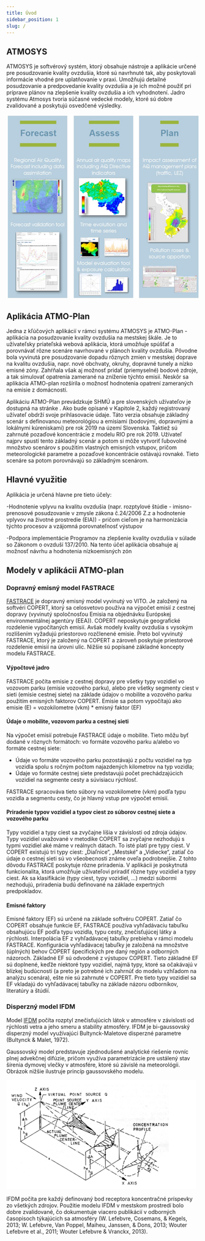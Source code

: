 ```yaml
---
title: Úvod
sidebar_position: 1
slug: /
---
```


## ATMOSYS 

ATMOSYS je softvérový systém, ktorý obsahuje nástroje a aplikácie určené pre posudzovanie kvality ovzdušia, ktoré sú navrhnuté tak, aby poskytovali informácie vhodné pre uplatňovanie v praxi. Umožňujú detailné posudzovanie a predpovedanie kvality ovzdušia a je ich možné použiť pri príprave plánov na zlepšenie kvality ovzdušia a ich vyhodnotení. Jadro systému Atmosys tvoria súčasné vedecké modely, ktoré sú dobre zvalidované a poskytujú osvedčené výsledky. 

![Example banner](./images/introduction-ATMOSYS.png)

## Aplikácia ATMO-Plan

Jedna z kľúčových aplikácií v rámci systému ATMOSYS je ATMO-Plan - aplikácia na posudzovanie kvality ovzdušia na mestskej škále. Je to užívateľsky priateľská webová  aplikácia, ktorá umožňuje spúšťať a porovnávať rôzne scenáre navrhované v plánoch kvality ovzdušia. Pôvodne bola vyvinutá pre posudzovanie dopadu rôznych zmien v mestskej doprave na kvalitu ovzdušia, napr. nové obchvaty, okruhy, dopravné tunely a nízko emisné zóny. Zahŕňala však aj možnosť pridať (priemyselné) bodové zdroje, a tak simulovať opatrenia zamerané na zníženie týchto emisií. Neskôr sa aplikácia ATMO-plan rozšírila o možnosť hodnotenia opatrení zameraných na emisie z domácností.  

Aplikáciu ATMO-Plan prevádzkuje SHMÚ a pre slovenských užívateľov je dostupná na stránke [](https://atmoplan.shmu.sk). Ako bude opísané v Kapitole 2, každý registrovaný užívateľ obdrží svoje prihlasovacie údaje. Táto verzia obsahuje základný scenár s definovanou meteorológiou a emisiami (bodovými, dopravnými a lokálnymi kúreniskami) pre rok 2019 na území Slovenska. Taktiež sú zahrnuté pozaďové koncentrácie z modelu RIO pre rok 2019. Užívateľ najprv spustí tento základný scenár  a potom si môže vytvoriť ľubovolné množstvo scenárov s použitím vlastných emisných vstupov, pričom meteorologické parametre a pozaďové koncentrácie ostávajú rovnaké. Tieto scenáre sa potom porovnávajú so základným scenárom. 

## Hlavné využitie

 Aplikácia je určená hlavne pre tieto účely:

-Hodnotenie vplyvu na kvalitu ovzdušia (napr. rozptylové štúdie - imisno-prenosové posudzovanie v zmysle zákona č.24/2006 Z.z a hodnotenie vplyvov na životné prostredie (EIA)) - pričom cieľom je na harmonizácia týchto procesov a vzájomná porovnateľnosť výstupov

-Podpora implementácie Programov na zlepšenie kvality ovzdušia v súlade so Zákonom o ovzduší 137/2010. Na tento účel aplikácia obsahuje aj možnosť návrhu a hodnotenia nízkoemisných zón  

## Modely v aplikácii ATMO-plan

### Dopravný emisný model FASTRACE 

[FASTRACE](https://vito.be/en/product/fastrace-traffic-emission-model) je dopravný emisný model vyvinutý vo VITO. Je založený na softvéri COPERT, ktorý sa celosvetovo používa na výpočet emisií z cestnej dopravy (vyvinutý spoločnosťou Emisia na objednávku Európskej environmentálnej agentúry (EEA)). COPERT neposkytuje geografické rozdelenie vypočítaných emisií. Avšak modely kvality ovzdušia s vysokým rozlíšením vyžadujú priestorovo rozčlenené emisie. Preto bol vyvinutý FASTRACE, ktorý je založený na COPERT a zároveň poskytuje priestorové rozdelenie emisií na úrovni ulíc. Nižšie sú popísané základné koncepty modelu FASTRACE.   

#### Výpočtové jadro

FASTRACE počíta emisie z cestnej dopravy pre všetky typy vozidiel vo vozovom parku (emisie vozového parku), alebo pre všetky segmenty ciest v sieti (emisie cestnej siete) na základe údajov o mobilite a vozového parku použitím emisných faktorov COPERT. Emisie sa potom vypočítajú ako
emisie (E) = vozokilometre (vkm) \* emisný faktor (EF) 

#### Údaje o mobilite, vozovom parku a cestnej sieti

Na výpočet emisií potrebuje FASTRACE údaje o mobilite. Tieto môžu byť dodané v rôznych formátoch: vo formáte vozového parku a/alebo vo formáte cestnej siete:

- Údaje vo formáte vozového parku pozostávajú z počtu vozidiel na typ vozidla spolu s ročným počtom najazdených kilometrov na typ vozidla;
- Údaje vo formáte cestnej siete predstavujú počet prechádzajúcich vozidiel na segmente cesty a súvisiacu rýchlosť.

FASTRACE spracováva tieto súbory na vozokilometre (vkm) podľa typu vozidla a segmentu cesty, čo je hlavný vstup pre výpočet emisií. 

#### Priradenie typov vozidiel a typov ciest zo súborov cestnej siete a vozového parku

Typy vozidiel a  typy ciest sa zvyčajne líšia v závislosti od zdroja údajov. Typy vozidiel uvažované v metodike COPERT sa zvyčajne nezhodujú s typmi vozidiel aké máme v reálnych dátach. To isté platí pre typy ciest. V COPERT existujú tri typy ciest: „Diaľnice“, „Mestské“ a „Vidiecke“, zatiaľ čo údaje o cestnej sieti sú vo všeobecnosti známe oveľa podrobnejšie. Z tohto dôvodu FASTRACE poskytuje rôzne priradenia. V aplikácii je poskytnutá funkcionalita, ktorá umožňuje užívateľovi priradiť rôzne typy vozidiel a typy ciest. Ak sa klasifikácie (typy ciest, typy vozidiel, …) medzi súbormi nezhodujú, priradenia budú definované na základe expertných predpokladov. 

####  Emisné faktory

Emisné faktory (EF) sú určené na základe softvéru COPERT. Zatiaľ čo COPERT obsahuje funkcie EF, FASTRACE používa vyhľadávaciu tabuľku obsahujúcu EF podľa typu vozidla, typu cesty, znečisťujúcej látky a rýchlosti. Interpolácia EF z vyhľadávacej tabuľky prebieha v rámci modelu FASTRACE. Konfigurácia vyhľadávacej tabuľky je založená na množstve (úplných) behov COPERT špecifických pre daný región a odborných názoroch. Základné EF sú odvodené z výstupov COPERT. Tieto základné EF sú doplnené, keďže niektoré typy vozidiel, najmä typy, ktoré sa očakávajú v blízkej budúcnosti (a preto je potrebné ich zahrnúť do modelu vzhľadom na analýzu scenára), ešte nie sú zahrnuté v COPERT. Pre tieto typy vozidiel sa EF vkladajú do vyhľadávacej tabuľky na základe názoru odborníkov, literatúry a štúdií. 

### Disperzný model IFDM 

Model [IFDM](https://vito.be/en/product/ifdm-high-resolution-air-quality-modelling) počíta rozptyl znečisťujúcich látok v atmosfére v závislosti od rýchlosti vetra a jeho smeru a stability atmosféry. IFDM je bi-gaussovský disperzný model využívajúci Bultynck-Maletove disperzné parametre (Bultynck & Malet, 1972).

Gaussovský model predstavuje zjednodušené analytické riešenie rovníc plnej advekčnej difúzie, pričom využíva parametrizácie pre ustálený stav šírenia dymovej vlečky v atmosfére, ktoré sú závislé na meteorológii. Obrázok nižšie ilustruje princíp gaussovského modelu.

![IDFM model visual explanation](./images/ifdm-explanation.png)

IFDM počíta pre každý definovaný bod receptora koncentračné príspevky zo všetkých zdrojov. Použitie modelu IFDM v mestskom prostredí bolo dobre zvalidované, čo dokumentuje viacero publikácií v odborných časopisoch týkajúcich sa atmosféry (W. Lefebvre, Cosemans, & Kegels, 2013; W. Lefebvre, Van Poppel, Maiheu, Janssen, & Dons, 2013; Wouter Lefebvre et al., 2011; Wouter Lefebvre & Vranckx, 2013).
